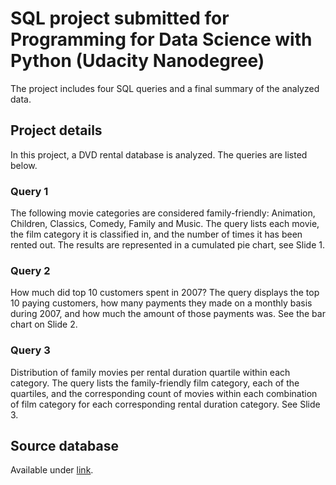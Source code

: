 # SQL project submitted for Programming for Data Science with Python (Udacity Nanodegree)
The project includes four SQL queries and a final summary of the analyzed data.

## Project details
In this project, a DVD rental database is analyzed. The queries are listed below.

### Query 1
The following movie categories are considered family-friendly: Animation, Children, Classics, Comedy, Family and Music. The query lists each movie, the film category it is classified in, and the number of times it has been rented out. The results are represented in a cumulated pie chart, see Slide 1.

### Query 2
How much did top 10 customers spent in 2007? The query displays the top 10 paying customers, how many payments they made on a monthly basis during 2007, and how much the amount of those payments was. See the bar chart on Slide 2.

### Query 3
Distribution of family movies per rental duration
quartile within each category. The query lists the family-friendly film category, each of the quartiles, and the corresponding count of movies within each combination of film category for each corresponding rental duration category. See Slide 3.

## Source database
Available under [link](http://www.postgresqltutorial.com/postgresql-sample-database/).
